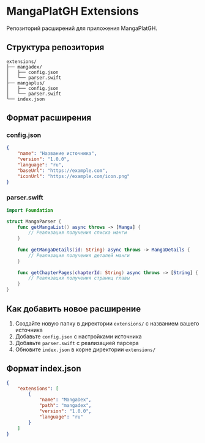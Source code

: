 # MangaPlatGH Extensions

Репозиторий расширений для приложения MangaPlatGH.

## Структура репозитория

```
extensions/
├── mangadex/
│   ├── config.json
│   └── parser.swift
├── mangaplus/
│   ├── config.json
│   └── parser.swift
└── index.json
```

## Формат расширения

### config.json
```json
{
    "name": "Название источника",
    "version": "1.0.0",
    "language": "ru",
    "baseUrl": "https://example.com",
    "iconUrl": "https://example.com/icon.png"
}
```

### parser.swift
```swift
import Foundation

struct MangaParser {
    func getMangaList() async throws -> [Manga] {
        // Реализация получения списка манги
    }
    
    func getMangaDetails(id: String) async throws -> MangaDetails {
        // Реализация получения деталей манги
    }
    
    func getChapterPages(chapterId: String) async throws -> [String] {
        // Реализация получения страниц главы
    }
}
```

## Как добавить новое расширение

1. Создайте новую папку в директории `extensions/` с названием вашего источника
2. Добавьте `config.json` с настройками источника
3. Добавьте `parser.swift` с реализацией парсера
4. Обновите `index.json` в корне директории `extensions/`

## Формат index.json
```json
{
    "extensions": [
        {
            "name": "MangaDex",
            "path": "mangadex",
            "version": "1.0.0",
            "language": "ru"
        }
    ]
}
``` 
